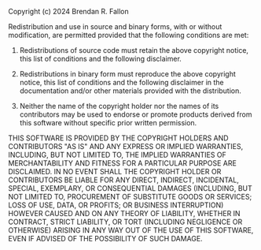 Copyright (c) 2024 Brendan R. Fallon

Redistribution and use in source and binary forms, with or without 
modification, are permitted provided that the following conditions 
are met:

1. Redistributions of source code must retain the above copyright 
   notice, this list of conditions and the following disclaimer.

2. Redistributions in binary form must reproduce the above 
   copyright notice, this list of conditions and the following 
   disclaimer in the documentation and/or other materials provided 
   with the distribution.

3. Neither the name of the copyright holder nor the names of its 
   contributors may be used to endorse or promote products derived 
   from this software without specific prior written permission.

THIS SOFTWARE IS PROVIDED BY THE COPYRIGHT HOLDERS AND CONTRIBUTORS 
"AS IS" AND ANY EXPRESS OR IMPLIED WARRANTIES, INCLUDING, BUT NOT 
LIMITED TO, THE IMPLIED WARRANTIES OF MERCHANTABILITY AND FITNESS 
FOR A PARTICULAR PURPOSE ARE DISCLAIMED. IN NO EVENT SHALL THE 
COPYRIGHT HOLDER OR CONTRIBUTORS BE LIABLE FOR ANY DIRECT, INDIRECT, 
INCIDENTAL, SPECIAL, EXEMPLARY, OR CONSEQUENTIAL DAMAGES (INCLUDING, 
BUT NOT LIMITED TO, PROCUREMENT OF SUBSTITUTE GOODS OR SERVICES; 
LOSS OF USE, DATA, OR PROFITS; OR BUSINESS INTERRUPTION) HOWEVER 
CAUSED AND ON ANY THEORY OF LIABILITY, WHETHER IN CONTRACT, STRICT 
LIABILITY, OR TORT (INCLUDING NEGLIGENCE OR OTHERWISE) ARISING IN 
ANY WAY OUT OF THE USE OF THIS SOFTWARE, EVEN IF ADVISED OF THE 
POSSIBILITY OF SUCH DAMAGE.